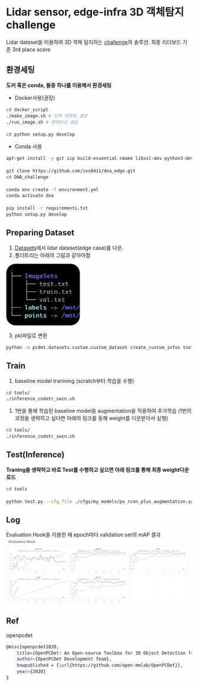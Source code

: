 
# Lidar sensor, edge-infra 3D 객체탐지 challenge
Lidar dataset을 이용하여  3D 객체 탐지하는 [challenge](https://www.auto-dna.org/page/?M2_IDX=32625)의 솔루션.
최종 리더보드 기준 3rd place score

## 환경세팅
**도커 혹은 conda, 둘중 하나를 이용해서 환경세팅**
-  Docker사용(권장)
```bash
cd docker_script
./make_image.sh # 도커 이미지 생성
./run_image.sh # 컨테이너 생성

cd python setup.py develop
```

- Conda 사용
```bash
apt-get install -y git zip build-essential cmake libssl-dev python3-dev  python3-pip python3-pip cmake ninja-build git wget ca-certificates ffmpeg libsm6 libxext6

git clone https://github.com/ies0411/dna_edge.git
cd DNA_challenge

conda env create -f environment.yml
conda activate dna

pip install -r requirements.txt
python setup.py develop
```
## Preparing Dataset
1. [Datasets](https://nanum.etri.re.kr/share/kimjy/3DMODInfraAIchallenge2024?lang=ko_KR)에서 lidar dataset(edge case)를 다운.
2. 폴더트리는 아래의 그림과 같아야함
<p align="left">
  <img src="./docs/folder_tree.png" alt="Preparing Dataset" width="200">
</p>

3. pkl파일로 변환
```bash
python -m pcdet.datasets.custom.custom_dataset create_custom_infos tools/cfgs/dataset_configs/custom_dataset.yaml ./datasets
```


## Train
1. baseline model tranining
(scratch부터 학습을 수행)

```bash
cd tools/
./inference_codetr_swin.sh
```
1. 1번을 통해 학습된 baseline model을 augmentation을 적용하여 추가학습
(1번의 과정을 생략하고 싶다면 아래의 링크를 동해 weight를 다운받아서 실행)
```bash
cd tools/
./inference_codetr_swin.sh
```
## Test(Inference)
**Traning을 생략하고 바로 Test를 수행하고 싶으면 아래 링크를 통해 최종 weight다운로드**


```bash
cd tools

python test.py --cfg_file ./cfgs/my_models/pv_rcnn_plus_augmentation.yaml --data_path ../../datasets/ --ckpt ../weights/final.pth  --work_dir /home/eslim/test/
```

## Log
Evaluation Hook을 이용한 매 epoch마다 validation set의 mAP 결과
![log](./docs/eval.png)


## Ref
openpcdet
```bash
@misc{openpcdet2020,
    title={OpenPCDet: An Open-source Toolbox for 3D Object Detection from Point Clouds},
    author={OpenPCDet Development Team},
    howpublished = {\url{https://github.com/open-mmlab/OpenPCDet}},
    year={2020}
}
```
